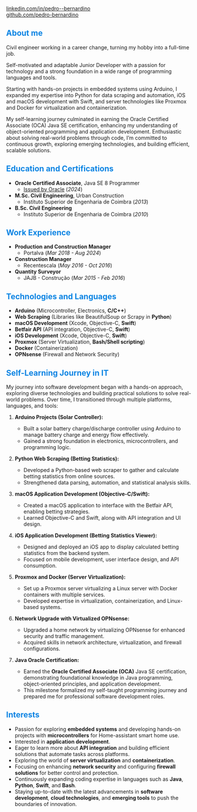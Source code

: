 [linkedin.com/in/pedro--bernardino](https://www.linkedin.com/in/pedro--bernardino/)<br>
[github.com/pedro-bernardino](https://github.com/pedro-bernardino)


## <span style="color:#0984e3">**About me**</span>
Civil engineer working in a career change, turning my hobby into a full-time job.<br>

Self-motivated and adaptable Junior Developer with a passion for technology and a strong foundation in a wide range of programming languages and tools.<br>

Starting with hands-on projects in embedded systems using Arduino, I expanded my expertise into Python for data scraping and automation, iOS and macOS development with Swift, and server technologies like Proxmox and Docker for virtualization and containerization.<br>

My self-learning journey culminated in earning the Oracle Certified Associate (OCA) Java SE certification, enhancing my understanding of object-oriented programming and application development. Enthusiastic about solving real-world problems through code, I’m committed to continuous growth, exploring emerging technologies, and building efficient, scalable solutions.


## <span style="color:#0984e3">**Education and Certifications**</span>
* **Oracle Certified Associate**, Java SE 8 Programmer 
  * [Issued by Oracle](https://catalog-education.oracle.com/ords/certview/sharebadge?id=C77E5CCC29E72ADDD633CBB7C0BE9AF8EF43004F212A29A17FE0B9DF29639D75) (_2024_)
* **M.Sc. Civil Engineering**, Urban Construction 
  * Instituto Superior de Engenharia de Coimbra (_2013_)
* **B.Sc. Civil Engineering** 
  * Instituto Superior de Engenharia de Coimbra (_2010_)


## <span style="color:#0984e3">**Work Experience**</span>
* **Production and Construction Manager**
  * Portalva (_Mar 2018 - Aug 2024_)
* **Construction Manager**
  * Recentescala (_May 2016 - Oct 2016_)
* **Quantity Surveyor**
  * JAJB - Construção (_Mar 2015 - Feb 2016_)


## <span style="color:#0984e3">**Technologies and Languages**</span>

- **Arduino** (Microcontroller, Electronics, **C/C++**)
- **Web Scraping** (Libraries like BeautifulSoup or Scrapy in **Python**)
- **macOS Development** (Xcode, Objective-C, **Swift**)
- **Betfair API** (API integration, Objective-C, **Swift**)
- **iOS Development** (Xcode, Objective-C, **Swift**)
- **Proxmox** (Server Virtualization, **Bash/Shell scripting**)
- **Docker** (Containerization)
- **OPNsense** (Firewall and Network Security)

## <span style="color:#0984e3">**Self-Learning Journey in IT**</span>
My journey into software development began with a hands-on approach, exploring diverse technologies and building practical solutions to solve real-world problems. Over time, I transitioned through multiple platforms, languages, and tools:

1. **Arduino Projects (Solar Controller):**  
   - Built a solar battery charge/discharge controller using Arduino to manage battery charge and energy flow effectively.  
   - Gained a strong foundation in electronics, microcontrollers, and programming logic.  

2. **Python Web Scraping (Betting Statistics):**  
   - Developed a Python-based web scraper to gather and calculate betting statistics from online sources.  
   - Strengthened data parsing, automation, and statistical analysis skills.  

3. **macOS Application Development (Objective-C/Swift):**  
   - Created a macOS application to interface with the Betfair API, enabling betting strategies.  
   - Learned Objective-C and Swift, along with API integration and UI design.  

4. **iOS Application Development (Betting Statistics Viewer):**  
   - Designed and deployed an iOS app to display calculated betting statistics from the backend system.  
   - Focused on mobile development, user interface design, and API consumption.  

5. **Proxmox and Docker (Server Virtualization):**  
   - Set up a Proxmox server virtualizing a Linux server with Docker containers with multiple services.  
   - Developed expertise in virtualization, containerization, and Linux-based systems.  

6. **Network Upgrade with Virtualized OPNsense:**  
   - Upgraded a home network by virtualizing OPNsense for enhanced security and traffic management.  
   - Acquired skills in network architecture, virtualization, and firewall configurations.  

7. **Java Oracle Certification:**  
   - Earned the **Oracle Certified Associate (OCA)** Java SE certification, demonstrating foundational knowledge in Java programming, object-oriented principles, and application development.  
   - This milestone formalized my self-taught programming journey and prepared me for professional software development roles.

## <span style="color:#0984e3">**Interests**</span>
- Passion for exploring **embedded systems** and developing hands-on projects with **microcontrollers** for Home-assistant smart home use.
- Interested in **application development**.
- Eager to learn more about **API integration** and building efficient solutions that automate tasks across platforms.
- Exploring the world of **server virtualization** and **containerization**.
- Focusing on enhancing **network security** and configuring **firewall solutions** for better control and protection.
- Continuously expanding coding expertise in languages such as **Java**, **Python**, **Swift**, and **Bash**.
- Staying up-to-date with the latest advancements in **software development**, **cloud technologies**, and **emerging tools** to push the boundaries of innovation.

